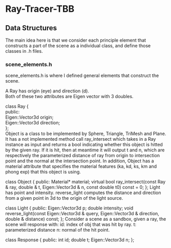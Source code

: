 # Ray-Tracer-TBB
## Data Structures
The main idea here is that we consider each principle element that constructs a part of the scene as a individual class, and define those classes in .h files.  

### scene_elements.h
scene_elements.h is where I defined general elements that construct the scene.  

A Ray has origin (eye) and direction (d).   
Both of these two attributes are Eigen vector with 3 doubles.  

  class Ray {  
    public:  
      Eigen::Vector3d origin;  
      Eigen::Vector3d direction;  
  };  
Object is a class to be implemented by Sphere, Triangle, TriMesh and Plane. It has a not implemented method call ray_intersect which takes in a Ray instance as input and returns a bool indicating whether this object is hitted by the given ray. If it is hit, then at meantime it will output t and n, which are respectively the parameterized distance of ray from origin to intersection point and the normal at the intersection point. In addition, Object has a material attribute that specifies the material features (ka, kd, ks, km and phong exp) that this object is using.

  class Object {
    public:
      Material* material;
    virtual bool ray_intersect(const Ray & ray, double & t, Eigen::Vector3d & n, const double t0) const = 0;
  };
Light has point and intensity. reverse_light computes the distance and direction from a given point in 3d to the origin of the light source.

  class Light {
    public:
      Eigen::Vector3d p;
      double intensity;
    void reverse_light(const Eigen::Vector3d & query, Eigen::Vector3d & direction, double & distance) const;
  };
Consider a scene as a sandbox, given a ray, the scene will response with: id: index of obj that was hit by ray. t: parameterized distance n: normal of the hit point.  

  class Response {
    public:
      int id;
      double t;
      Eigen::Vector3d n;
  };
